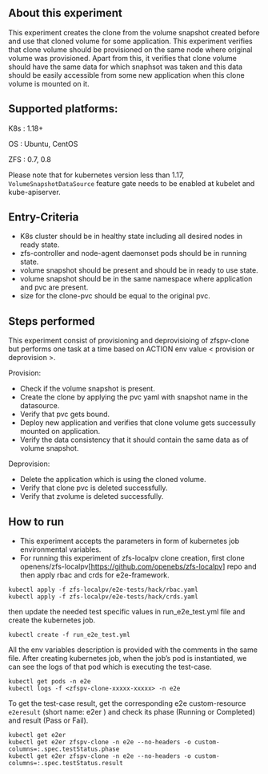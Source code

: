 ## About this experiment

This experiment creates the clone from the volume snapshot created before and use that cloned volume for some application. This experiment verifies that clone volume should be provisioned on the same node where original volume was provisioned. Apart from this, it verifies that clone volume should have the same data for which snaphsot was taken and this data should be easily accessible from some new application when this clone volume is mounted on it.

## Supported platforms:

K8s : 1.18+

OS : Ubuntu, CentOS

ZFS : 0.7, 0.8

Please note that for kubernetes version less than 1.17, `VolumeSnapshotDataSource` feature gate needs to be enabled at kubelet and kube-apiserver.

## Entry-Criteria

- K8s cluster should be in healthy state including all desired nodes in ready state.
- zfs-controller and node-agent daemonset pods should be in running state.
- volume snapshot should be present and should be in ready to use state.
- volume snapshot should be in the same namespace where application and pvc are present.
- size for the clone-pvc should be equal to the original pvc.

## Steps performed

This experiment consist of provisioning and deprovisioing of zfspv-clone but performs one task at a time based on ACTION env value < provision or deprovision >.

Provision:

- Check if the volume snapshot is present.
- Create the clone by applying the pvc yaml with snapshot name in the datasource.
- Verify that pvc gets bound.
- Deploy new application and verifies that clone volume gets successully mounted on application.
- Verify the data consistency that it should contain the same data as of volume snapshot.

Deprovision:

- Delete the application which is using the cloned volume.
- Verify that clone pvc is deleted successfully.
- Verify that zvolume is deleted successfully.

## How to run

- This experiment accepts the parameters in form of kubernetes job environmental variables.
- For running this experiment of zfs-localpv clone creation, first clone openens/zfs-localpv[https://github.com/openebs/zfs-localpv] repo and then apply rbac and crds for e2e-framework.
```
kubectl apply -f zfs-localpv/e2e-tests/hack/rbac.yaml
kubectl apply -f zfs-localpv/e2e-tests/hack/crds.yaml
```
then update the needed test specific values in run_e2e_test.yml file and create the kubernetes job.
```
kubectl create -f run_e2e_test.yml
```
All the env variables description is provided with the comments in the same file.
After creating kubernetes job, when the job’s pod is instantiated, we can see the logs of that pod which is executing the test-case.

```
kubectl get pods -n e2e
kubectl logs -f <zfspv-clone-xxxxx-xxxxx> -n e2e
```
To get the test-case result, get the corresponding e2e custom-resource `e2eresult` (short name: e2er ) and check its phase (Running or Completed) and result (Pass or Fail).

```
kubectl get e2er
kubectl get e2er zfspv-clone -n e2e --no-headers -o custom-columns=:.spec.testStatus.phase
kubectl get e2er zfspv-clone -n e2e --no-headers -o custom-columns=:.spec.testStatus.result
```